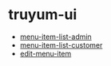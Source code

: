 # truyum-ui
- [menu-item-list-admin](https://ayushkumar-25.github.io/truyum-ui/menu-item-list-admin.html)
- [menu-item-list-customer](https://ayushkumar-25.github.io/truyum-ui/menu-item-list-customer.html)
- [edit-menu-item](https://ayushkumar-25.github.io/truyum-ui/edit-item-item.html)
